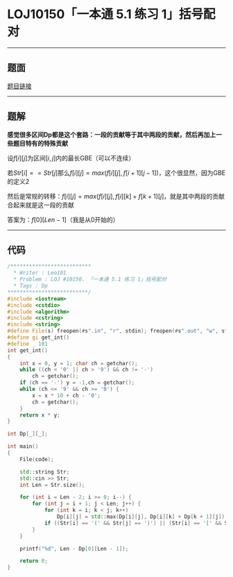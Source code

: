# LOJ10150「一本通 5.1 练习 1」括号配对

---

## 题面

[题目链接](https://loj.ac/problem/10150)

---

## 题解

**感觉很多区间Dp都是这个套路：一段的贡献等于其中两段的贡献，然后再加上一些题目特有的特殊贡献**

设$f[i][j]$为区间$[i,j]$内的最长GBE（可以不连续）

若$Str[i] == Str[j]$那么$f[i][j] = max(f[i][j], f[i + 1][j - 1])$，这个很显然，因为GBE的定义2

然后是常规的转移：$f[i][j] = max(f[i][j], f[i][k] + f[k + 1][j]$，就是其中两段的贡献合起来就是这一段的贡献

答案为：$f[0][Len - 1]$（我是从0开始的）

---

## 代码

```c++
/**************************
  * Writer : Leo101
  * Problem : LOJ #10150. 「一本通 5.1 练习 1」括号配对
  * Tags : Dp
**************************/
#include <iostream>
#include <cstdio>
#include <algorithm>
#include <cstring>
#include <string>
#define File(s) freopen(#s".in", "r", stdin); freopen(#s".out", "w", stdout)
#define gi get_int()
#define _ 101
int get_int()
{
	int x = 0, y = 1; char ch = getchar();
	while ((ch < '0' || ch > '9') && ch != '-')
		ch = getchar();
	if (ch == '-') y = -1,ch = getchar();
	while (ch <= '9' && ch >= '0') {
		x = x * 10 + ch - '0';
		ch = getchar();
	}
	return x * y;
}

int Dp[_][_];

int main()
{
	File(code);

	std::string Str;
	std::cin >> Str;
	int Len = Str.size();

	for (int i = Len - 2; i >= 0; i--) {
		for (int j = i + 1; j < Len; j++) {
			for (int k = i; k < j; k++)
				Dp[i][j] = std::max(Dp[i][j], Dp[i][k] + Dp[k + 1][j]);
			if ((Str[i] == '(' && Str[j] == ')') || (Str[i] == '[' && Str[j] == ']')) Dp[i][j] = std::max(Dp[i][j], Dp[i + 1][j - 1] + 2);
		}
	}

	printf("%d", Len - Dp[0][Len - 1]);

	return 0;
}
```